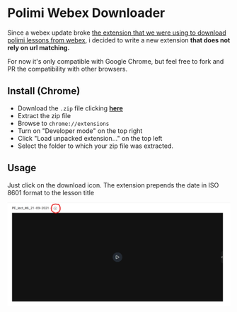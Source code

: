 # Polimi Webex Downloader

Since a webex update broke [the extension that we were using to download polimi lessons from webex](https://github.com/jacopo-j/WebXDownloader), i decided to write a new extension **that does not rely on url matching.**

For now it's only compatible with Google Chrome, but feel free to fork and PR the compatibility with other browsers.

## Install (Chrome)

* Download the `.zip` file clicking [**here**](https://github.com/lorossi/polimi-webex-downloader/archive/refs/heads/main.zip)
* Extract the zip file
* Browse to `chrome://extensions`
* Turn on "Developer mode" on the top right
* Click "Load unpacked extension..." on the top left
* Select the folder to which your zip file was extracted.

## Usage

Just click on the download icon.
The extension prepends the date in ISO 8601 format to the lesson title

![img](/images/img.png)
